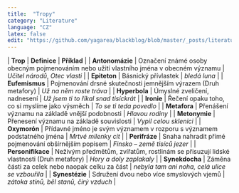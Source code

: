 ```yaml
---
title:  "Tropy"
category: "Literature"
language: "CZ"
latex: false
edit: "https://github.com/yagarea/blackblog/blob/master/_posts/literature/2020-05-29-tropy.md?plain=1"
---
```


| **Trop**          | **Definice** | **Příklad** |
| **Antonomázie**   | Označení známé osoby obecným pojmenováním nebo užití vlastního jména v obecném významu | _Učitel národů_, _Otec vlasti_ |
| **Epiteton**      | Básnický přívlastek | _bledá luna_ |
| **Eufemismus**    | Pojmenování drsné skutečnosti jemnějším výrazem (Druh metafory) | _Už na něm roste tráva_ |
| **Hyperbola**     | Úmyslné zveličení, nadnesení | _Už jsem ti to říkal snad tisíckrát_ |
| **Ironie**        | Řečení opaku toho, co si myslíme jako výsměch | _To se ti teda povedlo_ |
| **Metafora**      | Přenášení významu na základě vnější podobnosti | _Hlavou rodiny_ |
| **Metonymie**     | Přenesení významu na základě souvislosti | _Vypil celou sklenici_ |
| **Oxymorón**      | Přídavné jméno je svým významem v rozporu s významem podstatného jména | _Mrtvé milenky cit_ |
| **Perifráze**     | Snaha nahradit přímé pojmenování obšírnějším popisem | _Finsko – země tisíců jezer_ |
| **Personifikace** | Neživým předmětům, zvířatům, rostlinám se přisuzují lidské vlastnosti (Druh metafory) | _Hory a doly zaplakaly_ |
| **Synekdocha**    | Záměna části za celek nebo naopak celku za část | _nebyla tam ani noha, celá ulice se vzbouřila_ |
| **Synestézie**    | Sdružení dvou nebo více smyslových vjemů | _zátoka stínů, běl stanů, čirý vzduch_ |
